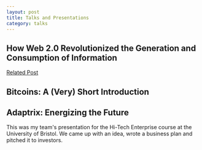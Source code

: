 ```yaml
---
layout: post
title: Talks and Presentations
category: talks
---
```



How Web 2.0 Revolutionized the Generation and Consumption of Information
---

[Related Post](/posts/web2/)
<script async class="speakerdeck-embed" data-id="70f2a09010f101301b3722000a9503f9" data-ratio="1.6" src="//speakerdeck.com/assets/embed.js"></script>



Bitcoins: A (Very) Short Introduction
---
<script async class="speakerdeck-embed" data-id="3f77f960460b01301acd12313815541d" data-ratio="1.33333333333333" src="//speakerdeck.com/assets/embed.js"></script>

Adaptrix: Energizing the Future
---
This was my team's presentation for the Hi-Tech Enterprise course at the University of Bristol. We came up with an idea, wrote a business plan and pitched it to investors.

<script async class="speakerdeck-embed" data-id="85d24de061a8013038f7123139414c5a" data-ratio="1.33333333333333" src="//speakerdeck.com/assets/embed.js"></script>